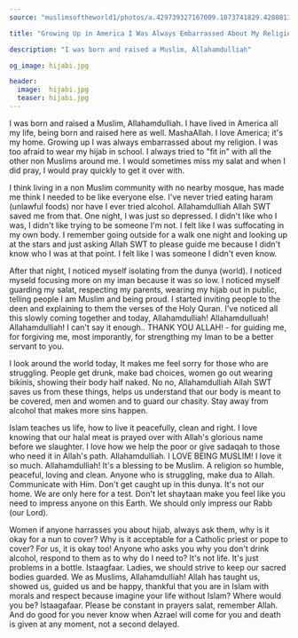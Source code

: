 ```yaml
---
source: "muslimsoftheworld1/photos/a.429739327167009.1073741829.428081383999470/942362739237996"

title: "Growing Up in America I Was Always Embarrassed About My Religion"

description: "I was born and raised a Muslim, Allahamdulliah"

og_image: hijabi.jpg

header:
  image:  hijabi.jpg
  teaser: hijabi.jpg
---
```


I was born and raised a Muslim, Allahamdulliah. I have lived in America all my life, being born and raised here as well. MashaAllah. I love America; it's my home. Growing up I was always embarrassed about my religion. I was too afraid to wear my hijab in school. I always tried to "fit in" with all the other non Muslims around me. I would sometimes miss my salat and when I did pray, I would pray quickly to get it over with. 

I think living in a non Muslim community with no nearby mosque, has made me think I needed to be like everyone else. I've never tried eating haram (unlawful foods) nor have I ever tried alcohol. Allahamdulliah Allah SWT saved me from that. One night, I was just so depressed. I didn't like who I was, I didn't like trying to be someone I'm not. I felt like I was suffocating in my own body. I remember going outside for a walk one night and looking up at the stars and just asking Allah SWT to please guide me because I didn't know who I was at that point. I felt like I was someone I didn't even know. 

After that night, I noticed myself isolating from the dunya (world). I noticed myseld focusing more on my iman because it was so low. I noticed myself guarding my salat, respecting my parents, wearing my hijab out in public, telling people I am Muslim and being proud. I started inviting people to the deen and explaining to them the verses of the Holy Quran. I've noticed all this slowly coming together and today, Allahamdulliah! Allahamdulluah! Allahamdulliah! I can't say it enough.. THANK YOU ALLAH! - for guiding me, for forgiving me, most imporantly, for strengthing my Iman to be a better servant to you. 

I look around the world today, It makes me feel sorry for those who are struggling. People get drunk, make bad choices, women go out wearing bikinis, showing their body half naked. No no, Allahamdulliah Allah SWT saves us from these things, helps us understand that our body is meant to be covered, men and women and to guard our chasity. Stay away from alcohol that makes more sins happen. 

Islam teaches us life, how to live it peacefully, clean and right. I love knowing that our halal meat is prayed over with Allah's glorious name before we slaughter. I love how we help the poor or give sadaqah to those who need it in Allah's path. Allahamdulliah. I LOVE BEING MUSLIM! I love it so much. Allahamdulliah! It's a blessing to be Muslim. A religion so humble, peaceful, loving and clean. Anyone who is struggling, make dua to Allah. Communicate with Him. Don't get caught up in this dunya. It's not our home. We are only here for a test. Don't let shaytaan make you feel like you need to impress anyone on this Earth. We should only impress our Rabb (our Lord). 

Women if anyone harrasses you about hijab, always ask them, why is it okay for a nun to cover? Why is it acceptable for a Catholic priest or pope to cover? For us, it is okay too! Anyone who asks you why you don't drink alcohol, respond to them as to why do I need to? It's not life. It's just problems in a bottle. Istaagfaar. Ladies, we should strive to keep our sacred bodies guarded. We as Muslims, Allahamdulliah! Allah has taught us, showed us, guided us and be happy, thankful that you are in Islam with morals and respect because imagine your life without Islam? Where would you be? Istaagafaar. Please be constant in prayers salat, remember Allah. And do good for you never know when Azrael will come for you and death is given at any moment, not a second delayed.